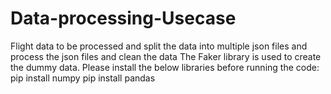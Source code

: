# Data-processing-Usecase
Flight data to be processed and split the data into multiple json files and process the json files and clean the data
The Faker library is used to create the dummy data.
Please install the below libraries before running the code:
pip install numpy
pip install pandas
